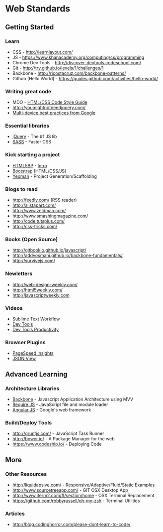 # Web Standards

## Getting Started

### Learn
* CSS - http://learnlayout.com/
* JS - https://www.khanacademy.org/computing/cs/programming
* Chrome Dev Tools - http://discover-devtools.codeschool.com/
* Git - http://try.github.io/levels/1/challenges/1
* Backbone - http://ricostacruz.com/backbone-patterns/
* Github (Hello World) - https://guides.github.com/activities/hello-world/

### Writing great code
* MDO - [HTML/CSS Code Style Guide](http://mdo.github.io/code-guide/)
* http://youmightnotneedjquery.com/
* [Multi-device best practices from Google](https://developers.google.com/web/fundamentals/)

### Essential libraries
* [jQuery](http://learn.jquery.com/about-jquery/how-jquery-works/) - The #1 JS lib
* [SASS](http://sass-lang.com) - Faster CSS

### Kick starting  a project
* [HTML5BP](http://html5boilerplate.com/) - [Intro](https://www.youtube.com/watch?v=WkLO-q2wC80)
* [Bootstrap](http://getbootstrap.com/2.3.2/getting-started.html)   (HTML/CSS/JS)
* [Yeoman](http://yeoman.io/) - Project Generation/Scaffolding

### Blogs to read
* http://feedly.com/ (RSS reader)
* http://alistapart.com/
* http://www.zeldman.com/
* http://www.smashingmagazine.com/
* http://code.tutsplus.com/
* http://css-tricks.com/

### Books (Open Source)
* http://gitbookio.github.io/javascript/
* http://addyosmani.github.io/backbone-fundamentals/
* http://survivejs.com/

### Newletters
* http://web-design-weekly.com/
* http://html5weekly.com/
* http://javascriptweekly.com

### Videos
* [Sublime Text Workflow](https://tutsplus.com/course/improve-workflow-in-sublime-text-2/)
* [Dev Tools](https://www.youtube.com/watch?v=qyM37XKkmKQ)
* [Dev Tools Productivity](https://www.youtube.com/watch?v=kVSo4buDAEE)

### Browser Plugins
* [PageSpeed Insights](https://chrome.google.com/webstore/detail/pagespeed-insights-by-goo/gplegfbjlmmehdoakndmohflojccocli)
* [JSON View](https://chrome.google.com/webstore/detail/jsonview/chklaanhfefbnpoihckbnefhakgolnmc)

## Advanced Learning

### Architecture Libraries
* [Backbone](http://backbonejs.org) - Javascript Application Architecture using MVV
* [Require JS](http://requirejs.org/) - JavaScript file and module loader
* [Angular JS](https://angularjs.org/) - Google's web framework

### Build/Deploy Tools
* http://gruntjs.com/ - JavaScript Task Runner
* http://bower.io/ - A Package Manager for the web
* https://www.codeship.io/ - Deploying Code

## More

### Other Resources
* http://liquidapsive.com/ - Responsive/Adaptive/Fluid/Static Examples
* http://www.sourcetreeapp.com/ - GIT OSX Desktop App
* http://www.iterm2.com/#/section/home - OSX Terminal Replacement
* https://github.com/robbyrussell/oh-my-zsh - Terminal Utilities

### Articles
* http://blog.codinghorror.com/please-dont-learn-to-code/



